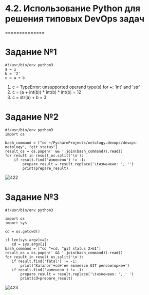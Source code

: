 # 4.2. Использование Python для решения типовых DevOps задач
==============

# Задание №1
```
#!/usr/bin/env python3
a = 1
b = '2'
c = a + b
```

1. c = TypeError: unsupported operand type(s) for +: 'int' and 'str'    
2. с = (a + int(b)) * int(b) * int(b) = 12    
3. c = str(a) + b = 3    

# Задание №2

```
#!/usr/bin/env python3
import os

bash_command = ["cd ~/PycharmProjects/netology.devops/devops-netology", "git status"]
result_os = os.popen(' && '.join(bash_command)).read()
for result in result_os.split('\n'):
    if result.find('изменено') != -1:
        prepare_result = result.replace('\tизменено: ', '')
        print(prepare_result)
```
![422](https://user-images.githubusercontent.com/93032289/150679392-239a9c48-9b30-43b1-8769-10437fb0dcf4.jpg)
 
 # Задание №3
 
 ```
 #!/usr/bin/env python3

import os
import sys

cd = os.getcwd()

if len(sys.argv)>=2:
    cd = sys.argv[1]
bash_command = ["cd "+cd, "git status 2>&1"]
result_os = os.popen(' && '.join(bash_command)).read()
for result in result_os.split('\n'):
    if result.find('fatal') != -1:
        print('Каталог'+cd+'не является GIT репозиторием')
    if result.find('изменено') != -1:
        prepare_result = result.replace('\tизменено: ', ' ')
        print(cd+prepare_result)
```
![423](https://user-images.githubusercontent.com/93032289/150682987-99f1aec1-5844-463a-8850-4afddb7a3229.jpg)

 
 
